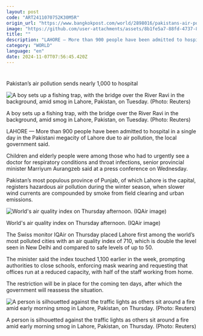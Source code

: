 ```yaml
---
layout: post
code: "ART2411070752K30M5R"
origin_url: "https://www.bangkokpost.com/world/2898016/pakistans-air-pollution-sends-hundreds-of-people-to-hospital"
image: "https://github.com/user-attachments/assets/8b1fe5a7-88fd-4737-8107-e4be43b1bd72"
title: ""
description: "LAHORE — More than 900 people have been admitted to hospital in a single day in the Pakistani megacity of Lahore due to air pollution, the local government said."
category: "WORLD"
language: "en"
date: 2024-11-07T07:56:45.420Z
---
```


# 

Pakistan’s air pollution sends nearly 1,000 to hospital

![A boy sets up a fishing trap, with the bridge over the River Ravi in the background, amid smog in Lahore, Pakistan, on Tuesday. (Photo: Reuters)](https://github.com/user-attachments/assets/3d8fb68d-931c-451b-9484-4a5152cd06dc)

A boy sets up a fishing trap, with the bridge over the River Ravi in the background, amid smog in Lahore, Pakistan, on Tuesday. (Photo: Reuters)

LAHORE — More than 900 people have been admitted to hospital in a single day in the Pakistani megacity of Lahore due to air pollution, the local government said.

Children and elderly people were among those who had to urgently see a doctor for respiratory conditions and throat infections, senior provincial minister Marriyum Aurangzeb said at a press conference on Wednesday.

Pakistan’s most populous province of Punjab, of which Lahore is the capital, registers hazardous air pollution during the winter season, when slower wind currents are compounded by smoke from field clearing and urban emissions.

![World's air quality index on Thursday afternoon. (IQAir image)](https://github.com/user-attachments/assets/2b631984-8c09-4b39-9b8c-b67ffc9815ec)

World's air quality index on Thursday afternoon. (IQAir image)

The Swiss monitor IQAir on Thursday placed Lahore first among the world’s most polluted cities with an air quality index of 710, which is double the level seen in New Delhi and compared to safe levels of up to 50. 

The minister said the index touched 1,100 earlier in the week, prompting authorities to close schools, enforcing mask wearing and requesting that offices run at a reduced capacity, with half of the staff working from home.

The restriction will be in place for the coming ten days, after which the government will reassess the situation.

![A person is silhouetted against the traffic lights as others sit around a fire amid early morning smog in Lahore, Pakistan, on Thursday. (Photo: Reuters)](https://static.bangkokpost.com/media/content/20241107/5337356.jpg)

A person is silhouetted against the traffic lights as others sit around a fire amid early morning smog in Lahore, Pakistan, on Thursday. (Photo: Reuters)